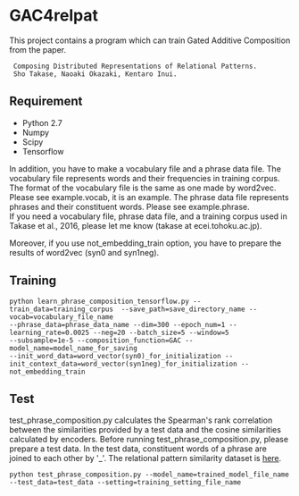 # GAC4relpat

This project contains a program which can train Gated Additive Composition from the paper.

     Composing Distributed Representations of Relational Patterns.
     Sho Takase, Naoaki Okazaki, Kentaro Inui.

## Requirement

* Python 2.7
* Numpy
* Scipy
* Tensorflow

In addition, you have to make a vocabulary file and a phrase data file. The vocabulary file represents words and their frequencies in training corpus. The format of the vocabulary file is the same as one made by word2vec. Please see example.vocab, it is an example. The phrase data file represents phrases and their constituent words. Please see example.phrase.  
If you need a vocabulary file, phrase data file, and a training corpus used in Takase et al., 2016, please let me know (takase at ecei.tohoku.ac.jp).

Moreover, if you use not_embedding_train option, you have to prepare the results of word2vec (syn0 and syn1neg).

## Training

```
python learn_phrase_composition_tensorflow.py --train_data=training_corpus  --save_path=save_directory_name --vocab=vocabulary_file_name
--phrase_data=phrase_data_name --dim=300 --epoch_num=1 --learning_rate=0.0025 --neg=20 --batch_size=5 --window=5
--subsample=1e-5 --composition_function=GAC --model_name=model_name_for_saving
--init_word_data=word_vector(syn0)_for_initialization --init_context_data=word_vector(syn1neg)_for_initialization --not_embedding_train
```

## Test

test_phrase_composition.py calculates the Spearman's rank correlation between the similarities provided by a test data and the cosine similarities calculated by encoders. Before running test_phrase_composition.py, please prepare a test data. In the test data, constituent words of a phrase are joined to each other by '_'. The relational pattern similarity dataset is [here](https://github.com/takase/relPatSim).

```
python test_phrase_composition.py --model_name=trained_model_file_name  --test_data=test_data --setting=training_setting_file_name
```

